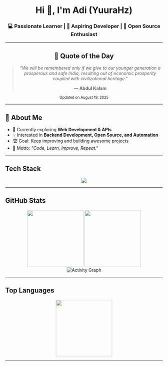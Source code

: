 <!-- Banner -->
<h1 align="center">Hi 👋, I'm Adi (YuuraHz)</h1>
<h3 align="center">💻 Passionate Learner | 🚀 Aspiring Developer | 🌱 Open Source Enthusiast</h3>

---

<!-- QUOTE:START -->
<div align="center">

## 📝 Quote of the Day

> *"We will be remembered only if we give to our younger generation a prosperous and safe India, resulting out of economic prosperity coupled with civilizational heritage."*
> 
> **— Abdul Kalam**

<sub>Updated on August 19, 2025</sub>

</div>
<!-- QUOTE:END -->

---

## 🚀 About Me
- 🌱 Currently exploring **Web Development & APIs**  
- 💡 Interested in **Backend Development, Open Source, and Automation**  
- 🏆 Goal: Keep improving and building awesome projects  
- 🎯 Motto: *"Code, Learn, Improve, Repeat."*

---

## Tech Stack
<p align="center">
  <img src="https://skillicons.dev/icons?i=html,css,js,nodejs,react,python,shell,git,github,vscode,mongodb&perline=8" />
</p>

---

## GitHub Stats
<div align="center">
  <img src="https://github-readme-stats.vercel.app/api?username=yuurahz&show_icons=true&theme=tokyonight&hide_border=true" height="180px"/>
  <img src="https://github-readme-streak-stats.herokuapp.com/?user=yuurahz&theme=tokyonight&hide_border=true" height="180px"/>
</div>

<div align="center">
  <img src="https://github-readme-activity-graph.vercel.app/graph?username=yuurahz&theme=tokyo-night" alt="Activity Graph"/>
</div>

---

## Top Languages
<p align="center">
  <img src="https://github-readme-stats.vercel.app/api/top-langs/?username=yuurahz&layout=compact&theme=tokyonight&hide_border=true" height="180px"/>
</p>

---
